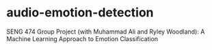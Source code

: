 # audio-emotion-detection
SENG 474 Group Project (with Muhammad Ali and Ryley Woodland): A Machine Learning Approach to Emotion Classification
